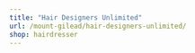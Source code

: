```yaml
---
title: "Hair Designers Unlimited"
url: /mount-gilead/hair-designers-unlimited/
shop: hairdresser
---
```

